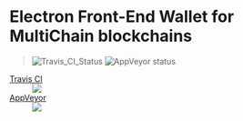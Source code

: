 # Electron Front-End Wallet for MultiChain blockchains

> ![Travis_CI_Status](https://travis-ci.org/unibitlabs/electron-multichain-framework.svg?branch=master)
> ![AppVeyor status](https://ci.appveyor.com/api/projects/status/c0ktjf99cqm19f3m?svg=true)


<dl><a href="https://travis-ci.org/unibitlabs/electron-multichain-framework/branches">
  <dt>Travis CI</dt></a>
  <dd><img src="https://travis-ci.org/unibitlabs/electron-multichain-framework.svg?branch=master"></dd>
  <a href="https://ci.appveyor.com/project/Roy/electron-multichain-framework">
    <dt>AppVeyor</dt></a>
  <dd><img src="https://ci.appveyor.com/api/projects/status/c0ktjf99cqm19f3m?svg=true"></dd>
</dl>

